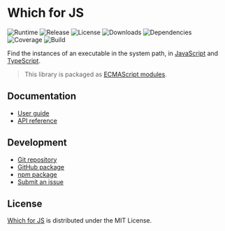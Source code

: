 # Which for JS
![Runtime](https://img.shields.io/node/v/@cedx/which.svg) ![Release](https://img.shields.io/npm/v/@cedx/which.svg) ![License](https://img.shields.io/npm/l/@cedx/which.svg) ![Downloads](https://img.shields.io/npm/dt/@cedx/which.svg) ![Dependencies](https://david-dm.org/cedx/which.js.svg) ![Coverage](https://coveralls.io/repos/github/cedx/which.js/badge.svg) ![Build](https://github.com/cedx/which.js/workflows/build/badge.svg)

Find the instances of an executable in the system path, in [JavaScript](https://developer.mozilla.org/en-US/docs/Web/JavaScript) and [TypeScript](https://www.typescriptlang.org).

> This library is packaged as [ECMAScript modules](https://nodejs.org/api/esm.html).

## Documentation
- [User guide](https://dev.belin.io/which.js)
- [API reference](https://dev.belin.io/which.js/api)

## Development
- [Git repository](https://github.com/cedx/which.js)
- [GitHub package](https://github.com/cedx/which.js/packages)
- [npm package](https://www.npmjs.com/package/@cedx/which)
- [Submit an issue](https://github.com/cedx/which.js/issues)

## License
[Which for JS](https://dev.belin.io/which.js) is distributed under the MIT License.
